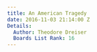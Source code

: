 ```yaml
---
title: An American Tragedy
date: 2016-11-03 21:14:00 Z
Details:
  Author: Theodore Dreiser
  Boards List Rank: 16
---
```


